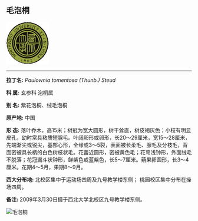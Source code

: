 ## 毛泡桐

![西北大学校园网络植物志](JPG/nwu.gif)

---

**拉丁名:**  _Paulownia tomentosa (Thunb.) Steud_

**科 属:** 玄参科 泡桐属

**别 名:** 紫花泡桐、绒毛泡桐

**原产地:** 中国

**形  态:** 落叶乔木，高15米；树冠为宽大圆形，树干耸直，树皮褐灰色；小枝有明显皮孔，幼时常具粘质短腺毛。叶阔卵形或卵形，长20～29厘米，宽15～28厘米，先端渐尖或锐尖，基部心形，全缘或3～5裂，表面被长柔毛、腺毛及分枝毛，背面密被具长柄的白色树枝状毛。花蕾近圆形，密被黄色毛；花萼浅钟形，外面绒毛不脱落；花冠漏斗状钟形，鲜紫色或蓝紫色，长5～7厘米。蒴果卵圆形，长3～4厘米。花期4～5月，果期8～9月。

**西大分布地:** 北校区集中于运动场四周及九号教学楼东侧； 桃园校区集中分布在操场四周。

**备注:** 2009年3月30日摄于西北大学北校区九号教学楼东侧。

![毛泡桐]() 

